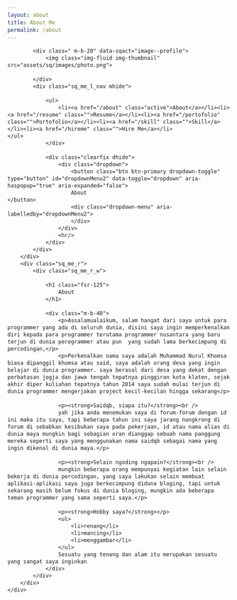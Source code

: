 ```yaml
---
layout: about
title: About Me
permalink: /about
---
```


<div class="sq_me clearfix">
	<div class="sq_me_l">
		<div class="sq_me_l_box">

			<div class=" m-b-20" data-sqact="image--profile">
				<img class="img-fluid img-thumbnail" src="assets/sq/images/photo.png">

			</div>
			<div class="sq_me_l_nav mhide">

				<ul>
					<li><a href="/about" class="active">About</a></li><li><a href="/resume" class="">Resume</a></li><li><a href="/portofolio" class="">Portofolio</a></li><li><a href="/skill" class="">Skill</a></li><li><a href="/hireme" class="">Hire Me</a></li>									</ul>
				</div>

				<div class="clearfix dhide">
					<div class="dropdown">
						<button class="btn btn-primary dropdown-toggle" type="button" id="dropdownMenu2" data-toggle="dropdown" aria-haspopup="true" aria-expanded="false">
						About										</button>
						<div class="dropdown-menu" aria-labelledby="dropdownMenu2">
						</div>
					</div>
					<hr/>
				</div>
			</div>
		</div>
		<div class="sq_me_r">
			<div class="sq_me_r_w">

				<h1 class="fsr-125">
					About
				</h1>

				<div class="m-b-40">
					<p>Assalamualaikum, salam hangat dari saya untuk para programmer yang ada di seluruh dunia, disini saya ingin memperkenalkan diri kepada para programmer terutama programmer nusantara yang baru terjun di dunia perogrammer atau pun  yang sudah lama berkecimpung di percodingan,</p>
					<p>Perkenalkan nama saya adalah Muhammad Nurul Khomsa biasa dipanggil khomsa atau said, saya adalah orang desa yang ingin belajar di dunia programmer. saya berasal dari desa yang dekat dengan perbatasan jogja dan jawa tengah tepatnya pinggiran kota klaten, sejak akhir diper kuliahan tepatnya tahun 2014 saya sudah mulai terjun di dunia programmer mengerjakan project kecil-kecilan hingga sekarang</p>

					<p><strong>Saidqb, siapa itu?</strong><br /> 
					yah jika anda menemukan saya di forum-forum dengan id ini maka itu saya, tapi beberapa tahun ini saya jarang nongkrong di forum di sebabkan kesibukan saya pada pekerjaan, id atau nama alias di dunia maya mungkin bagi sebagian oran dianggap sebuah nama panggung mereka seperti saya yang menggunakan nama saidqb sebagai nama yang ingin dikenal di dunia maya.</p>

					<p><strong>Selain ngoding ngapain?</strong><br />
					mungkin beberapa orang mempunyai kegiatan lain selain bekerja di dunia percodingan, yang saya lakukan selain membuat aplikasi-aplikasi saya juga berkecimpung diduna bloging, tapi untuk sekarang masih belum fokus di dunia bloging, mungkin ada beberapa teman programmer yang sama seperti saya.</p>

					<p><strong>Hobby saya?</strong></p>
					<ul>
						<li>renang</li>
						<li>mancing</li>
						<li>menggambar</li>
					</ul>
					Sesuatu yang tenang dan alam itu merupakan sesuatu yang sangat saya inginkan
				</div>							
			</div>
		</div>
	</div>


</div>